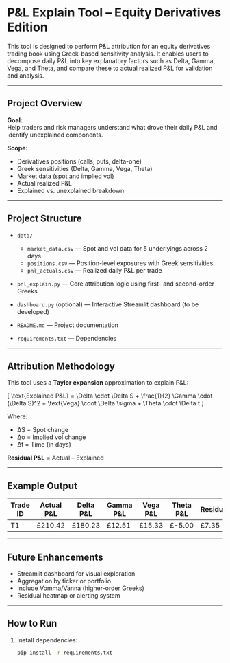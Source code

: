 #  P&L Explain Tool – Equity Derivatives Edition

This tool is designed to perform P&L attribution for an equity derivatives trading book using Greek-based sensitivity analysis. It enables users to decompose daily P&L into key explanatory factors such as Delta, Gamma, Vega, and Theta, and compare these to actual realized P&L for validation and analysis.

---

##  Project Overview

**Goal:**  
Help traders and risk managers understand what drove their daily P&L and identify unexplained components.

**Scope:**  
- Derivatives positions (calls, puts, delta-one)
- Greek sensitivities (Delta, Gamma, Vega, Theta)
- Market data (spot and implied vol)
- Actual realized P&L
- Explained vs. unexplained breakdown

---

##  Project Structure

- `data/`
  - `market_data.csv` — Spot and vol data for 5 underlyings across 2 days
  - `positions.csv` — Position-level exposures with Greek sensitivities
  - `pnl_actuals.csv` — Realized daily P&L per trade

- `pnl_explain.py` — Core attribution logic using first- and second-order Greeks

- `dashboard.py` (optional) — Interactive Streamlit dashboard (to be developed)

- `README.md` — Project documentation

- `requirements.txt` — Dependencies

---

##  Attribution Methodology

This tool uses a **Taylor expansion** approximation to explain P&L:

\[
\text{Explained P\&L} = \Delta \cdot \Delta S + \frac{1}{2} \Gamma \cdot (\Delta S)^2 + \text{Vega} \cdot \Delta \sigma + \Theta \cdot \Delta t
\]

Where:
- ΔS = Spot change
- Δσ = Implied vol change
- Δt = Time (in days)

**Residual P&L** = Actual – Explained

---

##  Example Output

| Trade ID | Actual P&L | Delta P&L | Gamma P&L | Vega P&L | Theta P&L | Residual |
|----------|------------|-----------|-----------|----------|-----------|----------|
| T1       | £210.42    | £180.23   | £12.51    | £15.33   | £-5.00    | £7.35    |

---

##  Future Enhancements

- Streamlit dashboard for visual exploration
- Aggregation by ticker or portfolio
- Include Vomma/Vanna (higher-order Greeks)
- Residual heatmap or alerting system

---

##  How to Run

1. Install dependencies:
   ```bash
   pip install -r requirements.txt

